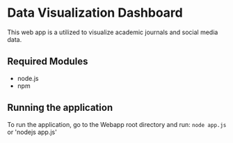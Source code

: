 Data Visualization Dashboard
===============
This web app is a utilized to visualize academic journals and social media data.

Required Modules
-----------------------
* node.js
* npm

Running the application
-----------------------
To run the application, go to the Webapp root directory and run: `node app.js` or 'nodejs app.js'